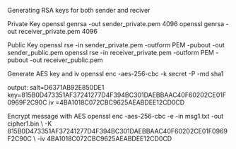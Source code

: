 Generating RSA keys for both sender and reciver

Private Key
openssl genrsa -out sender_private.pem 4096
openssl genrsa -out receiver_private.pem 4096

Public Key
openssl rse -in sender_private.pem -outform PEM -pubout -out sender_public.pem
openssl rse -in receiver_private.pem -outform PEM -pubout -out receiver_public.pem

Generate AES key and iv
openssl enc -aes-256-cbc -k secret -P -md sha1

output:
salt=D6371AB92E850DE1
key=815B0D473351AF37241277D4F394BC301DAEBBAAC40F60202CE01F0969F2C90C
iv =4BA1018C072CBC9625AEABDEE12CD0CD

Encrypt message with AES
openssl enc -aes-256-cbc -e -in msg1.txt -out cipher1.bin \ -K 815B0D473351AF37241277D4F394BC301DAEBBAAC40F60202CE01F0969F2C90C \ -iv 4BA1018C072CBC9625AEABDEE12CD0CD